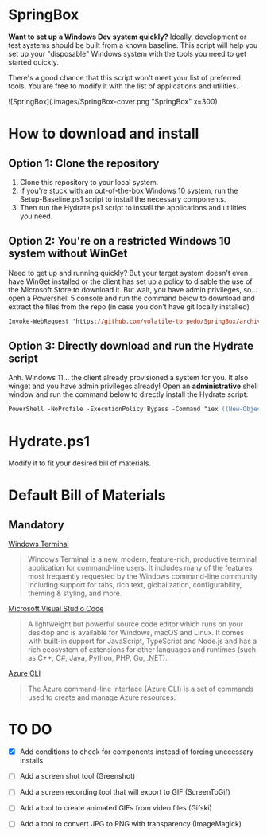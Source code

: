 # SpringBox
**Want to set up a Windows Dev system quickly?**
Ideally, development or test systems should be built from a known baseline. This script will help you set up your "disposable" Windows system with the tools you need to get started quickly.

There's a good chance that this script won't meet your list of preferred tools. You are free to modify it with the list of applications and utilities.

![SpringBox](.images/SpringBox-cover.png "SpringBox" x=300)
# How to download and install
## Option 1: Clone the repository
1. Clone this repository to your local system.
2. If you're stuck with an out-of-the-box Windows 10 system, run the Setup-Baseline.ps1 script to install the necessary components.
3. Then run the Hydrate.ps1 script to install the applications and utilities you need.

## Option 2: You're on a restricted Windows 10 system without WinGet
Need to get up and running quickly? But your target system doesn't even have WinGet installed or the client has set up a policy to disable the use of the Microsoft Store to download it. But wait, you have admin privileges, so... open a Powershell 5 console and run the command below to download and extract the files from the repo (in case you don't have git locally installed)
```ps
Invoke-WebRequest 'https://github.com/volatile-torpedo/SpringBox/archive/refs/heads/main.zip' -OutFile .\main.zip; Expand-Archive .\main.zip .\; Rename-Item .\SpringBox-main .\SpringBox; Remove-Item .\main.zip; & .\SpringBox\Setup-Baseline.ps1; & .\SpringBox\Hydrate.ps1; Remove-Item .\SpringBox -Force -Recurse
```

## Option 3: Directly download and run the Hydrate script
Ahh. Windows 11... the client already provisioned a system for you. It also winget and you have admin privileges already! Open an **administrative** shell window and run the command below to directly install the Hydrate script:
```ps
PowerShell -NoProfile -ExecutionPolicy Bypass -Command "iex ((New-Object System.Net.WebClient).DownloadString('https://raw.githubusercontent.com/volatile-torpedo/SpringBox/main/Hydrate.ps1'))"
```

# Hydrate.ps1
Modify it to fit your desired bill of materials.

# Default Bill of Materials
## Mandatory
[Windows Terminal](https://github.com/microsoft/terminal)
> Windows Terminal is a new, modern, feature-rich, productive terminal application for command-line users. It includes many of the features most frequently requested by the Windows command-line community including support for tabs, rich text, globalization, configurability, theming & styling, and more.

[Microsoft Visual Studio Code](https://github.com/microsoft/vscode)
> A lightweight but powerful source code editor which runs on your desktop and is available for Windows, macOS and Linux. It comes with built-in support for JavaScript, TypeScript and Node.js and has a rich ecosystem of extensions for other languages and runtimes (such as C++, C#, Java, Python, PHP, Go, .NET).

[Azure CLI](https://learn.microsoft.com/en-us/cli/azure/)
> The Azure command-line interface (Azure CLI) is a set of commands used to create and manage Azure resources.


# TO DO
- [x] Add conditions to check for components instead of forcing unecessary installs
- [ ] Add a screen shot tool (Greenshot)
- [ ] Add a screen recording tool that will export to GIF (ScreenToGif)
- [ ] Add a tool to create animated GIFs from video files (Gifski)
- [ ] Add a tool to convert JPG to PNG with transparency (ImageMagick)

